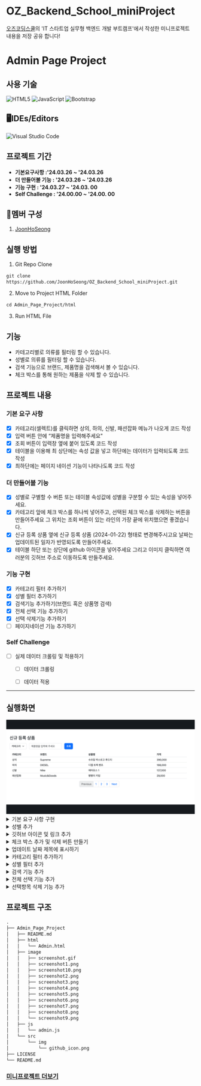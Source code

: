 # OZ_Backend_School_miniProject
[오즈코딩스쿨](https://ozcodingschool.com/)의 'IT 스타트업 실무형 백엔드 개발 부트캠프'에서 작성한 미니프로젝트 내용을 저장 공유 합니다!

# Admin Page Project

## 사용 기술
![HTML5](https://img.shields.io/badge/html5-%23E34F26.svg?style=for-the-badge&logo=html5&logoColor=white)
![JavaScript](https://img.shields.io/badge/javascript-%23323330.svg?style=for-the-badge&logo=javascript&logoColor=%23F7DF1E)
![Bootstrap](https://img.shields.io/badge/bootstrap-%238511FA.svg?style=for-the-badge&logo=bootstrap&logoColor=white)

## 🖥IDEs/Editors
![Visual Studio Code](https://img.shields.io/badge/Visual%20Studio%20Code-0078d7.svg?style=for-the-badge&logo=visual-studio-code&logoColor=white)

## 프로젝트 기간
-  **기본요구사항 :'24.03.26 ~ '24.03.26**
- **더 만들어볼 기능 : '24.03.26 ~ '24.03.26**
-  **기능 구현 : '24.03.27 ~ '24.03. 00**
- **Self Challenge : '24.00.00 ~ '24.00. 00**

## 👤멤버 구성
1. [JoonHoSeong](https://github.com/JoonHoSeong)

## 실행 방법
1. Git Repo Clone

```
git clone https://github.com/JoonHoSeong/OZ_Backend_School_miniProject.git
```
2. Move to Project HTML Folder
```
cd Admin_Page_Project/html
```
3. Run HTML File

## 기능
- 카테고리별로 의류를 필터링 할 수 있습니다.
- 성별로 의류를 필터링 할 수 있습니다.
- 검색 기능으로 브랜드, 제품명을 검색해서 볼 수 있습니다.
- 체크 박스를 통해 원하는 제품을 삭제 할 수 있습니다.


## 프로젝트 내용
### 기본 요구 사항
- [X] 카테고리(셀렉트)를 클릭하면 상의, 하의, 신발, 패션잡화 메뉴가 나오게 코드 작성  
- [X] 입력 버튼 안에 “제품명을 입력해주세요"  
- [X] 조회 버튼이 입력창 옆에 붙어 있도록 코드 작성  
- [x] 테이블을 이용해 최 상단에는 속성 값을 넣고 하단에는 데이터가 입력되도록 코드 작성  
- [X] 최하단에는 페이지 네이션 기능이 나타나도록 코드 작성  

### 더 만들어볼 기능
- [X] 성별로 구별할 수 버튼 또는 테이블 속성값에 성별을 구분할 수 있는 속성을 넣어주세요.  
- [X] 카테고리 앞에 체크 박스를 하나씩 넣어주고, 선택된 체크 박스를 삭제하는 버튼을 만들어주세요 그 위치는 조회 버튼이 있는 라인의 가장 끝에 위치했으면 좋겠습니다.  
- [X] 신규 등록 상품 옆에  신규 등록 상품 (2024-01-22) 형태로 변경해주시고요 날짜는 업데이트된 일자가 반영되도록 만들어주세요.  
- [X] 테이블 하단 또는 상단에 github 아이콘을 넣어주세요 그리고 이미지 클릭하면 여러분의 깃허브 주소로 이동하도록 만들주세요.  

### 기능 구현
- [X] 카테고리 필터 추가하기
- [X] 성별 필터 추가하기
- [X] 검색기능 추가하기(브랜드 혹은 상품명 검색)
- [X] 전체 선택 기능 추가하기
- [X] 선택 삭제기능 추가하기
- [ ] 페이지네이션 기능 추가하기

### Self Challenge
- [ ] 실제 데이터 크롤링 및 적용하기
    - [ ] 데이터 크롤링
    - [ ] 데이터 적용



<hr>

## 실행화면
<img src='https://github.com/JoonHoSeong/OZ_Backend_School_miniProject/blob/main/Admin_Page_Project/image/screenshot.gif'>
<details><summary>기본 요구 사항 구현
</summary>
<img src='https://github.com/JoonHoSeong/OZ_Backend_School_miniProject/blob/main/Admin_Page_Project/image/screenshot1.png' alt='screenshot'> 
</details>
<details><summary>성별 추가
</summary>
<img src='https://github.com/JoonHoSeong/OZ_Backend_School_miniProject/blob/main/Admin_Page_Project/image/screenshot2.png' alt='screenshot'> 
</details>
<details><summary>깃허브 아이콘 및 링크 추가
</summary>
<img src='https://github.com/JoonHoSeong/OZ_Backend_School_miniProject/blob/main/Admin_Page_Project/image/screenshot3.png' alt='screenshot'> 
</details>
<details><summary>체크 박스 추가 및 삭제 버튼 만들기
</summary>
<img src='https://github.com/JoonHoSeong/OZ_Backend_School_miniProject/blob/main/Admin_Page_Project/image/screenshot4.png' alt='screenshot'> 
</details>

<details><summary>업데이트 날짜 제목에 표시하기
</summary>
<img src='https://github.com/JoonHoSeong/OZ_Backend_School_miniProject/blob/main/Admin_Page_Project/image/screenshot5.png' alt='screenshot'> 
</details>

<details><summary>카테고리 필터 추가하기
</summary>
<img src='https://github.com/JoonHoSeong/OZ_Backend_School_miniProject/blob/main/Admin_Page_Project/image/screenshot6.png' alt='screenshot'> 
</details>


<details><summary>성별 필터 추가
</summary>
<img src='https://github.com/JoonHoSeong/OZ_Backend_School_miniProject/blob/main/Admin_Page_Project/image/screenshot7.png' alt='screenshot'> 
</details>


<details><summary>검색 기능 추가
</summary>
<img src='https://github.com/JoonHoSeong/OZ_Backend_School_miniProject/blob/main/Admin_Page_Project/image/screenshot8.png' alt='screenshot'> 
</details>

<details><summary>전체 선택 기능 추가
</summary>
<img src='https://github.com/JoonHoSeong/OZ_Backend_School_miniProject/blob/main/Admin_Page_Project/image/screenshot9.png' alt='screenshot'> 
</details>

<details><summary>선택항목 삭제 기능 추가
</summary>
<img src='https://github.com/JoonHoSeong/OZ_Backend_School_miniProject/blob/main/Admin_Page_Project/image/screenshot10.png' alt='screenshot'> 
</details>

## 프로젝트 구조
```
.
├── Admin_Page_Project
│   ├── README.md
│   ├── html
│   │   └── Admin.html
│   ├── image
│   │   ├── screenshot.gif
│   │   ├── screenshot1.png
│   │   ├── screenshot10.png
│   │   ├── screenshot2.png
│   │   ├── screenshot3.png
│   │   ├── screenshot4.png
│   │   ├── screenshot5.png
│   │   ├── screenshot6.png
│   │   ├── screenshot7.png
│   │   ├── screenshot8.png
│   │   └── screenshot9.png
│   ├── js
│   │   └── admin.js
│   └── src
│       └── img
│           └── github_icon.png
├── LICENSE
└── README.md
```

### [미니프로젝트 더보기](https://github.com/JoonHoSeong/OZ_Backend_School_miniProject/tree/main)